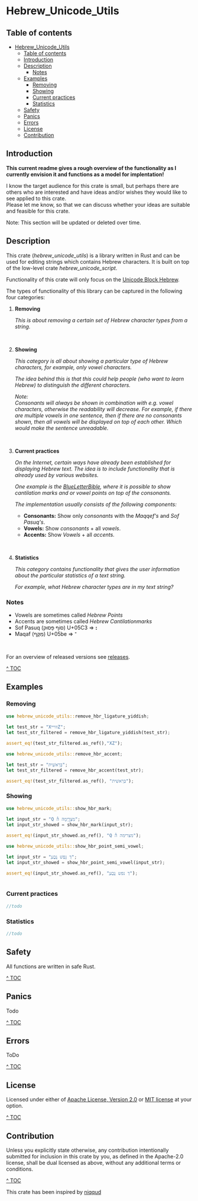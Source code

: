 # Hebrew_Unicode_Utils
## Table of contents <a name="toc"></a>
- [Hebrew\_Unicode\_Utils](#hebrew_unicode_utils)
  - [Table of contents ](#table-of-contents-)
  - [Introduction](#introduction)
  - [Description ](#description-)
    - [Notes](#notes)
  - [Examples](#examples)
    - [Removing](#removing)
    - [Showing](#showing)
    - [Current practices](#current-practices)
    - [Statistics](#statistics)
  - [Safety ](#safety-)
  - [Panics ](#panics-)
  - [Errors ](#errors-)
  - [License ](#license-)
  - [Contribution ](#contribution-)

## Introduction

**This current readme gives a rough overview of the functionality as I currently envision it and functions as a model for implentation!**

I know the target audience for this crate is small, but perhaps there are others who are interested and have ideas and/or wishes they would like to see applied to this crate.   
Please let me know, so that we can discuss whether your ideas are suitable and feasible for this crate. 

Note: This section will be updated or deleted over time.

## Description <a name="description"></a>

This crate (*hebrew_unicode_utils*) is a library written in Rust and can be used for editing strings which contains Hebrew characters. It is built on top of the low-level crate *hebrew_unicode_script*.

Functionality of this crate will only focus on the [Unicode Block Hebrew](https://www.unicode.org/charts/PDF/U0590.pdf).

The types of functionality of this library can be captured in the following four categories:

1. **Removing**

   *This is about removing a certain set of Hebrew character types from a string.*

<br>

2. **Showing**
   
   *This category is all about showing a particular type of Hebrew characters, for example, only vowel characters.*

   *The idea behind this is that this could help people (who want to learn Hebrew) to distinguish the different characters.*

   *Note:*  
   *Consonants will always be shown in combination with e.g. vowel characters, otherwise the readability will decrease. For example, if there are multiple vowels in one sentence, then if there are no consonants  shown, then all vowels will be displayed on top of each other. Which would make the sentence unreadable.*

<br>

3. **Current practices**
   
   *On the Internet, certain ways have already been established for displaying Hebrew text.* 
   *The idea is to include functionality that is already used by various websites.*

   *One example is the [BlueLetterBible](https://www.blueletterbible.org/wlc/gen/1/1/s_1001), where it is possible to show  cantilation marks and or vowel points on top of the consonants.* 

   *The implementation usually consists of the following components:*
   - **Consonants:** Show only *consonants* with the *Maqqef's* and *Sof Pasuq's*.   
   -  **Vowels:** Show *consonants* + all *vowels*.   
   -  **Accents:** Show *Vowels* + all *accents.*

<br>

4. **Statistics**
   
   *This category contains functionality that gives the user information about the particular statistics of a text string.*

   *For example, what Hebrew character types are in my text string?*

### Notes

- Vowels are sometimes called *Hebrew Points*
- Accents are sometimes called *Hebrew Cantilationmarks*
- Sof Pasuq (סוֹף פָּסוּק) U+05C3  => **׃׃**
- Maqaf (מַקָּף) U+05be => **־**

<br>

For an overview of released versions see [releases](https://github.com/Roestdev/hebrew_unicode_utils/releases).

[^ TOC](#toc)

## Examples

### Removing

```rust
use hebrew_unicode_utils::remove_hbr_ligature_yiddish;
    
let test_str = "XװױײZ";
let test_str_filtered = remove_hbr_ligature_yiddish(test_str);

assert_eq!(test_str_filtered.as_ref(),"XZ");
```

```rust   
use hebrew_unicode_utils::remove_hbr_accent;

let test_str = "בְּרֵאשִׁ֖ית";
let test_str_filtered = remove_hbr_accent(test_str);

assert_eq!(test_str_filtered.as_ref(), "בְּרֵאשִׁית");
```
### Showing

```rust   
use hebrew_unicode_utils::show_hbr_mark;

let input_str = "Q מִצְרָ֑יְמָה ה֯";
let input_str_showed = show_hbr_mark(input_str);
        
assert_eq!(input_str_showed.as_ref(), "Q מצרימה ה֯");
```

```rust   
use hebrew_unicode_utils::show_hbr_point_semi_vowel;

let input_str = "ֲדְ נָפֶשׁ גֱכֳע";
let input_str_showed = show_hbr_point_semi_vowel(input_str);

assert_eq!(input_str_showed.as_ref(), "ֲדְ נפש גֱכֳע");
    
```
### Current practices

```rust   
//todo
```


### Statistics

```rust   
//todo
```

## Safety <a name="safety"></a>

All functions are written in safe Rust.


[^ TOC](#toc)

## Panics <a name="panics"></a>

Todo

[^ TOC](#toc)

## Errors <a name="errors"></a>

ToDo

[^ TOC](#toc)

## License <a name="license"></a>

Licensed under either of <a href="LICENSE-APACHE">Apache License, Version
2.0</a> or <a href="LICENSE-MIT">MIT license</a> at your option.

[^ TOC](#toc)

## Contribution <a name="contribution"></a>

Unless you explicitly state otherwise, any contribution intentionally submitted
for inclusion in this crate by you, as defined in the Apache-2.0 license, shall
be dual licensed as above, without any additional terms or conditions.

[^ TOC](#toc)

This crate has been inspired by [niqqud](https://crates.io/crates/niqqud)